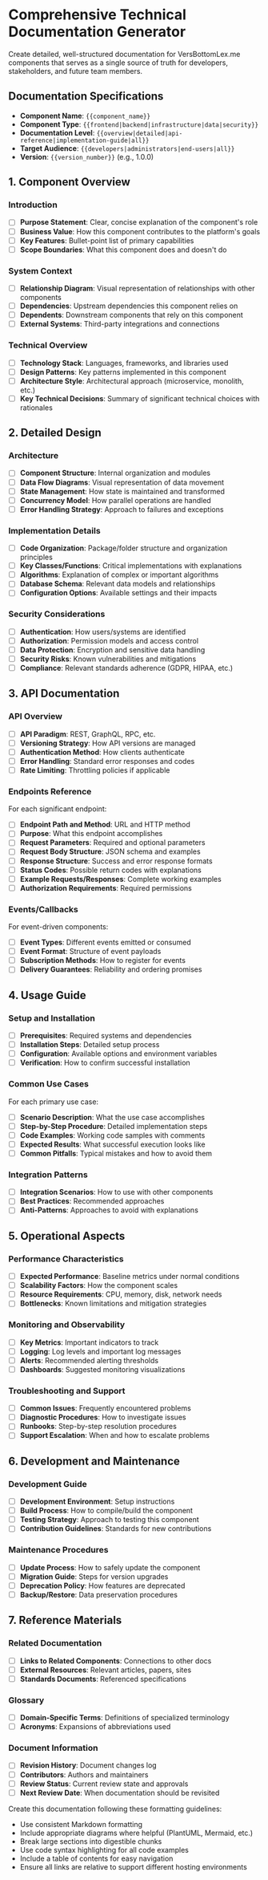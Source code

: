 # Comprehensive Technical Documentation Generator

Create detailed, well-structured documentation for VersBottomLex.me components that serves as a single source of truth for developers, stakeholders, and future team members.

## Documentation Specifications
- **Component Name**: `{{component_name}}`
- **Component Type**: `{{frontend|backend|infrastructure|data|security}}`
- **Documentation Level**: `{{overview|detailed|api-reference|implementation-guide|all}}`
- **Target Audience**: `{{developers|administrators|end-users|all}}`
- **Version**: `{{version_number}}` (e.g., 1.0.0)

## 1. Component Overview

### Introduction
- [ ] **Purpose Statement**: Clear, concise explanation of the component's role
- [ ] **Business Value**: How this component contributes to the platform's goals
- [ ] **Key Features**: Bullet-point list of primary capabilities
- [ ] **Scope Boundaries**: What this component does and doesn't do

### System Context
- [ ] **Relationship Diagram**: Visual representation of relationships with other components
- [ ] **Dependencies**: Upstream dependencies this component relies on
- [ ] **Dependents**: Downstream components that rely on this component
- [ ] **External Systems**: Third-party integrations and connections

### Technical Overview
- [ ] **Technology Stack**: Languages, frameworks, and libraries used
- [ ] **Design Patterns**: Key patterns implemented in this component
- [ ] **Architecture Style**: Architectural approach (microservice, monolith, etc.)
- [ ] **Key Technical Decisions**: Summary of significant technical choices with rationales

## 2. Detailed Design

### Architecture
- [ ] **Component Structure**: Internal organization and modules
- [ ] **Data Flow Diagrams**: Visual representation of data movement
- [ ] **State Management**: How state is maintained and transformed
- [ ] **Concurrency Model**: How parallel operations are handled
- [ ] **Error Handling Strategy**: Approach to failures and exceptions

### Implementation Details
- [ ] **Code Organization**: Package/folder structure and organization principles
- [ ] **Key Classes/Functions**: Critical implementations with explanations
- [ ] **Algorithms**: Explanation of complex or important algorithms
- [ ] **Database Schema**: Relevant data models and relationships
- [ ] **Configuration Options**: Available settings and their impacts

### Security Considerations
- [ ] **Authentication**: How users/systems are identified
- [ ] **Authorization**: Permission models and access control
- [ ] **Data Protection**: Encryption and sensitive data handling
- [ ] **Security Risks**: Known vulnerabilities and mitigations
- [ ] **Compliance**: Relevant standards adherence (GDPR, HIPAA, etc.)

## 3. API Documentation

### API Overview
- [ ] **API Paradigm**: REST, GraphQL, RPC, etc.
- [ ] **Versioning Strategy**: How API versions are managed
- [ ] **Authentication Method**: How clients authenticate
- [ ] **Error Handling**: Standard error responses and codes
- [ ] **Rate Limiting**: Throttling policies if applicable

### Endpoints Reference
For each significant endpoint:
- [ ] **Endpoint Path and Method**: URL and HTTP method
- [ ] **Purpose**: What this endpoint accomplishes
- [ ] **Request Parameters**: Required and optional parameters
- [ ] **Request Body Structure**: JSON schema and examples
- [ ] **Response Structure**: Success and error response formats
- [ ] **Status Codes**: Possible return codes with explanations
- [ ] **Example Requests/Responses**: Complete working examples
- [ ] **Authorization Requirements**: Required permissions

### Events/Callbacks
For event-driven components:
- [ ] **Event Types**: Different events emitted or consumed
- [ ] **Event Format**: Structure of event payloads
- [ ] **Subscription Methods**: How to register for events
- [ ] **Delivery Guarantees**: Reliability and ordering promises

## 4. Usage Guide

### Setup and Installation
- [ ] **Prerequisites**: Required systems and dependencies
- [ ] **Installation Steps**: Detailed setup process
- [ ] **Configuration**: Available options and environment variables
- [ ] **Verification**: How to confirm successful installation

### Common Use Cases
For each primary use case:
- [ ] **Scenario Description**: What the use case accomplishes
- [ ] **Step-by-Step Procedure**: Detailed implementation steps
- [ ] **Code Examples**: Working code samples with comments
- [ ] **Expected Results**: What successful execution looks like
- [ ] **Common Pitfalls**: Typical mistakes and how to avoid them

### Integration Patterns
- [ ] **Integration Scenarios**: How to use with other components
- [ ] **Best Practices**: Recommended approaches
- [ ] **Anti-Patterns**: Approaches to avoid with explanations

## 5. Operational Aspects

### Performance Characteristics
- [ ] **Expected Performance**: Baseline metrics under normal conditions
- [ ] **Scalability Factors**: How the component scales
- [ ] **Resource Requirements**: CPU, memory, disk, network needs
- [ ] **Bottlenecks**: Known limitations and mitigation strategies

### Monitoring and Observability
- [ ] **Key Metrics**: Important indicators to track
- [ ] **Logging**: Log levels and important log messages
- [ ] **Alerts**: Recommended alerting thresholds
- [ ] **Dashboards**: Suggested monitoring visualizations

### Troubleshooting and Support
- [ ] **Common Issues**: Frequently encountered problems
- [ ] **Diagnostic Procedures**: How to investigate issues
- [ ] **Runbooks**: Step-by-step resolution procedures
- [ ] **Support Escalation**: When and how to escalate problems

## 6. Development and Maintenance

### Development Guide
- [ ] **Development Environment**: Setup instructions
- [ ] **Build Process**: How to compile/build the component
- [ ] **Testing Strategy**: Approach to testing this component
- [ ] **Contribution Guidelines**: Standards for new contributions

### Maintenance Procedures
- [ ] **Update Process**: How to safely update the component
- [ ] **Migration Guide**: Steps for version upgrades
- [ ] **Deprecation Policy**: How features are deprecated
- [ ] **Backup/Restore**: Data preservation procedures

## 7. Reference Materials

### Related Documentation
- [ ] **Links to Related Components**: Connections to other docs
- [ ] **External Resources**: Relevant articles, papers, sites
- [ ] **Standards Documents**: Referenced specifications

### Glossary
- [ ] **Domain-Specific Terms**: Definitions of specialized terminology
- [ ] **Acronyms**: Expansions of abbreviations used

### Document Information
- [ ] **Revision History**: Document changes log
- [ ] **Contributors**: Authors and maintainers
- [ ] **Review Status**: Current review state and approvals
- [ ] **Next Review Date**: When documentation should be revisited

Create this documentation following these formatting guidelines:
- Use consistent Markdown formatting
- Include appropriate diagrams where helpful (PlantUML, Mermaid, etc.)
- Break large sections into digestible chunks
- Use code syntax highlighting for all code examples
- Include a table of contents for easy navigation
- Ensure all links are relative to support different hosting environments
